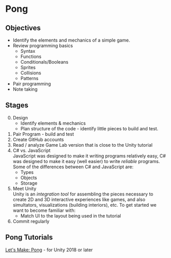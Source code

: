 # Pong

## Objectives

* Identify the elements and mechanics of a simple game.
* Review programming basics
  - Syntax
  - Functions
  - Conditionals/Booleans
  - Sprites
  - Collisions
  - Patterns
* Pair programming
* Note taking

## Stages

0. Design
   - Identify elements & mechanics
   - Plan structure of the code - identify little pieces to build and test.
1. Pair Program - build and test
1. Create GitHub accounts
1. Read / analyze Game Lab version that is close to the Unity tutorial
1. C# vs. JavaScript  
JavaScript was designed to make it writing programs relatively easy, C# was designed to make it easy (well easier) to write *reliable* programs. Some of the differences between C# and JavaScript are:
   - Types
   - Objects
   - Storage  
1. Meet Unity  
Unity is an *integration tool* for assembling the pieces necessary to create 2D and 3D interactive experiences like games, and also simultators, visualizations (building interiors), etc. To get started we want to become familiar with:
   - Match UI to the layout being used in the tutorial
1. Commit regularly

## Pong Tutorials

[Let's Make: Pong](https://www.awesomeincu.com/tutorials/unity-pong/) - for Unity 2018 or later
